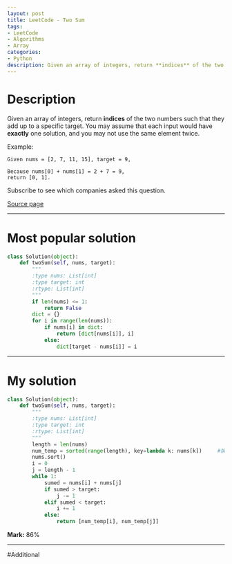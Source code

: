 ```yaml
---
layout: post
title: LeetCode - Two Sum
tags:
- LeetCode
- Algorithms
- Array
categories:
- Python
description: Given an array of integers, return **indices** of the two numbers such that they add up to a specific target.
---
```


# Description
Given an array of integers, return **indices** of the two numbers such that they add up to a specific target.
You may assume that each input would have **exactly** one solution, and you may not use the same element twice.

Example:
```
Given nums = [2, 7, 11, 15], target = 9,

Because nums[0] + nums[1] = 2 + 7 = 9,
return [0, 1].
```

<!-- more -->
Subscribe to see which companies asked this question.

[Source page](https://leetcode.com/problems/two-sum/#/description)

__________
# Most popular solution

```python
class Solution(object):
    def twoSum(self, nums, target):
        """
        :type nums: List[int]
        :type target: int
        :rtype: List[int]
        """
        if len(nums) <= 1:
            return False
        dict = {}
        for i in range(len(nums)):
            if nums[i] in dict:
                return [dict[nums[i]], i]
            else:
                dict[target - nums[i]] = i
```

__________
# My solution

```python
class Solution(object):
    def twoSum(self, nums, target):
        """
        :type nums: List[int]
        :type target: int
        :rtype: List[int]
        """
        length = len(nums)
        num_temp = sorted(range(length), key=lambda k: nums[k])     #排序前的数组序号
        nums.sort()
        i = 0
        j = length - 1
        while 1:
            sumed = nums[i] + nums[j]
            if sumed > target:
                j -= 1
            elif sumed < target:
                i += 1
            else:
                return [num_temp[i], num_temp[j]]
```

**Mark:** 86%

__________
#Additional
